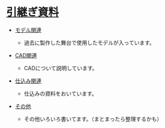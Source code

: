 # [引継ぎ資料](https://motty-mio2.github.io/stage_models/)

- [モデル関連](./models/models.md)

  - 過去に製作した舞台で使用したモデルが入っています。

- [CAD関連](./cad/main.md)

  - CADについて説明しています。

- [仕込み関連](./hall/setup.md)

  - 仕込みの資料をおいています。

- [その他](./other/main.md)

  - その他いろいろ書いてます。（まとまったら整理するかも）
